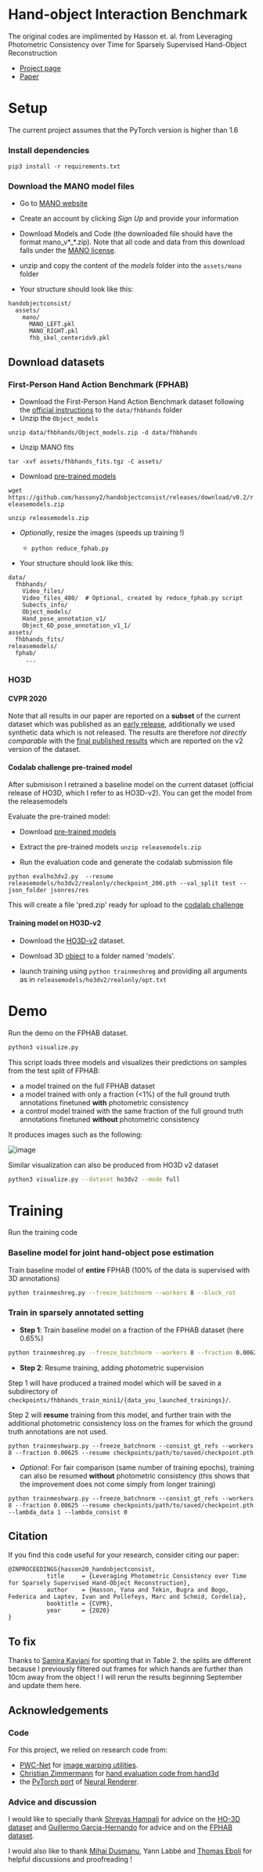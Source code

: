 # Hand-object Interaction Benchmark

The original codes are implimented by Hasson et. al. from Leveraging Photometric Consistency over Time for Sparsely Supervised Hand-Object Reconstruction

- [Project page](https://hassony2.github.io/handobjectconsist.html)
- [Paper](http://arxiv.org/abs/2004.13449)


# Setup
The current project assumes that the PyTorch version is higher than 1.6

### Install dependencies
```
pip3 install -r requirements.txt
```

### Download the MANO model files

- Go to [MANO website](http://mano.is.tue.mpg.de/)
- Create an account by clicking *Sign Up* and provide your information
- Download Models and Code (the downloaded file should have the format mano_v*_*.zip). Note that all code and data from this download falls under the [MANO license](http://mano.is.tue.mpg.de/license).
- unzip and copy the content of the *models* folder into the `assets/mano` folder

- Your structure should look like this:

```
handobjectconsist/
  assets/
    mano/
      MANO_LEFT.pkl
      MANO_RIGHT.pkl
      fhb_skel_centeridx9.pkl
```

## Download datasets

### First-Person Hand Action Benchmark (FPHAB)

- Download the First-Person Hand Action Benchmark dataset following the [official instructions](https://github.com/guiggh/hand_pose_action) to the `data/fhbhands` folder
- Unzip the `Object_models`

`unzip data/fhbhands/Object_models.zip -d data/fhbhands`

- Unzip MANO fits

`tar -xvf assets/fhbhands_fits.tgz -C assets/`

- Download [pre-trained models](https://github.com/hassony2/handobjectconsist/releases/download/v0.3/releasemodels.zip)

`wget https://github.com/hassony2/handobjectconsist/releases/download/v0.2/releasemodels.zip`

`unzip releasemodels.zip`

- *Optionally*, resize the images (speeds up training !)
  - `python reduce_fphab.py`

- Your structure should look like this:

```
data/
  fhbhands/
    Video_files/
    Video_files_480/  # Optional, created by reduce_fphab.py script
    Subects_info/
    Object_models/
    Hand_pose_annotation_v1/
    Object_6D_pose_annotation_v1_1/
assets/
  fhbhands_fits/
releasemodels/
  fphab/
     ...
```

### HO3D

#### CVPR 2020

Note that all results in our paper are reported on a **subset** of the current dataset which was published as an [early release](https://arxiv.org/abs/1907.01481v1), additionally we used synthetic data which is not released.
The results are therefore *not directly comparable* with the [final published results](https://arxiv.org/abs/1907.01481) which are reported on the v2 version of the dataset.

#### Codalab challenge pre-trained model

After submisison I retrained a baseline model on the current dataset (official release of HO3D, which I refer to as HO3D-v2). You can get the model from the releasemodels

Evaluate the pre-trained model:

- Download [pre-trained models](https://github.com/hassony2/handobjectconsist/releases/download/v0.3/releasemodels.zip)

- Extract the pre-trained models `unzip releasemodels.zip`

- Run the evaluation code and generate the codalab submission file

`python evalho3dv2.py  --resume releasemodels/ho3dv2/realonly/checkpoint_200.pth --val_split test --json_folder jsonres/res`

This will create a file 'pred.zip' ready for upload to the [codalab challenge](https://competitions.codalab.org/competitions/22485)

#### Training model on HO3D-v2

- Download the [HO3D-v2](https://files.icg.tugraz.at/d/76661ed06445490ab21c/) dataset.

- Download 3D [object](https://rse-lab.cs.washington.edu/projects/posecnn/) to a folder named 'models'.

- launch training using `python trainmeshreg` and providing all arguments as in `releasemodels/ho3dv2/realonly/opt.txt`

# Demo

Run the demo on the FPHAB dataset.

```sh
python3 visualize.py
```

This script loads three models and visualizes their predictions on samples from the test split of FPHAB:

- a model trained on the full FPHAB dataset
- a model trained with only a fraction (<1%) of the full ground truth annotations finetuned **with** photometric consistency
- a control model trained with the same fraction of the full ground truth annotations finetuned **without** photometric consistency

It produces images such as the following:

![image](readme_assets/with_and_without_photo_consist.png)

Similar visualization can also be produced from HO3D v2 dataset

```sh
python3 visualize.py --dataset ho3dv2 --mode full
```

# Training

Run the training code

### Baseline model for joint hand-object pose estimation

Train baseline model of **entire** FPHAB (100% of the data is supervised with 3D annotations)

```sh
python trainmeshreg.py --freeze_batchnorm --workers 8 --block_rot
```

### Train in sparsely annotated setting


- **Step 1**: Train baseline model on a fraction of the FPHAB dataset (here 0.65%)

```sh
python trainmeshreg.py --freeze_batchnorm --workers 8 --fraction 0.00625 --eval_freq 50
```

- **Step 2**: Resume training, adding photometric supervision

Step 1 will have produced a trained model which will be saved in a subdirectory of `checkpoints/fhbhands_train_mini1/{data_you_launched_trainings}/`.

Step 2 will **resume** training from this model, and further train with the additional photometric consistency loss on the frames for which the ground truth annotations are not used.

`python trainmeshwarp.py --freeze_batchnorm --consist_gt_refs --workers 8 --fraction 0.00625 --resume checkpoints/path/to/saved/checkpoint.pth`

- *Optional*: For fair comparison (same number of training epochs), training can also be resumed **without** photometric consistency (this shows that the improvement does not come simply from longer training)

`python trainmeshwarp.py --freeze_batchnorm --consist_gt_refs --workers 8 --fraction 0.00625 --resume checkpoints/path/to/saved/checkpoint.pth --lambda_data 1 --lambda_consist 0`

## Citation

If you find this code useful for your research, consider citing our paper:

```
@INPROCEEDINGS{hasson20_handobjectconsist,
	       title     = {Leveraging Photometric Consistency over Time for Sparsely Supervised Hand-Object Reconstruction},
	       author    = {Hasson, Yana and Tekin, Bugra and Bogo, Federica and Laptev, Ivan and Pollefeys, Marc and Schmid, Cordelia},
	       booktitle = {CVPR},
	       year      = {2020}
}
```

## To fix

Thanks to [Samira Kaviani](https://www.roboticvision.org/rv_person/samira-kaviani/) for spotting that in Table 2. the splits are different because I previously filtered out frames for which hands are further than 10cm away from the object !
I will rerun the results beginning September and update them here.

## Acknowledgements

### Code

For this project, we relied on research code from:

- [PWC-Net](https://github.com/NVlabs/PWC-Net) for [image warping utilities](https://github.com/NVlabs/PwidthC-Net/blob/master/PyTorch/models/PWCNet.py#L139).
- [Christian Zimmermann](https://lmb.informatik.uni-freiburg.de/people/zimmermc/) for [hand evaluation code from hand3d](https://github.com/lmb-freiburg/hand3d)
- the [PyTorch port](https://github.com/daniilidis-group/neural_renderer) of [Neural Renderer](https://github.com/hiroharu-kato/neural_renderer).

### Advice and discussion

I would like to specially thank [Shreyas Hampali](https://www.tugraz.at/institute/icg/research/team-lepetit/people/shreyas-hampali/) for advice on the [HO-3D dataset](https://www.tugraz.at/institute/icg/research/team-lepetit/research-projects/hand-object-3d-pose-annotation/) and [Guillermo Garcia-Hernando](https://guiggh.github.io/) for advice and on the [FPHAB dataset](https://github.com/guiggh/hand_pose_action).

I would also like to thank [Mihai Dusmanu](https://dsmn.ml/), Yann Labbé and  [Thomas Eboli](https://twitter.com/ebolithomas?lang=en) for helpful discussions and proofreading !
